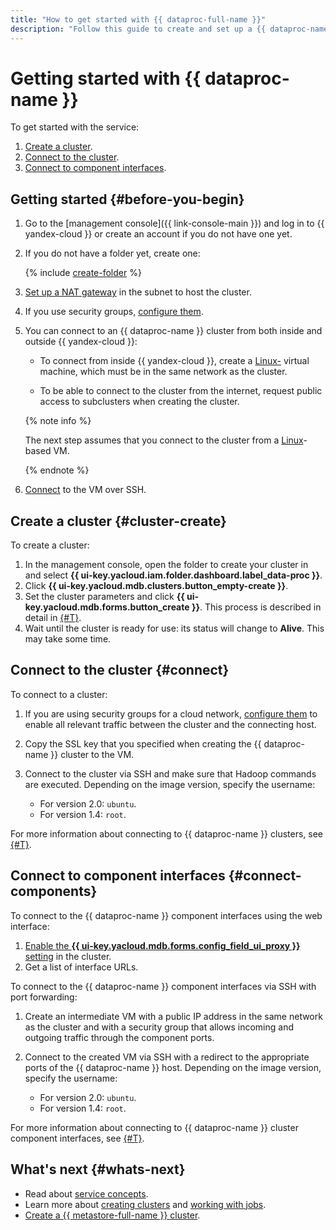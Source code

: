 ```yaml
---
title: "How to get started with {{ dataproc-full-name }}"
description: "Follow this guide to create and set up a {{ dataproc-name }} cluster."
---
```


# Getting started with {{ dataproc-name }}

To get started with the service:

1. [Create a cluster](#cluster-create).
1. [Connect to the cluster](#connect).
1. [Connect to component interfaces](#connect-components).


## Getting started {#before-you-begin}

1. Go to the [management console]({{ link-console-main }}) and log in to {{ yandex-cloud }} or create an account if you do not have one yet.

1. If you do not have a folder yet, create one:

   {% include [create-folder](../_includes/create-folder.md) %}

1. [Set up a NAT gateway](../vpc/operations/create-nat-gateway.md) in the subnet to host the cluster.

1. If you use security groups, [configure them](operations/cluster-create.md#change-security-groups).

1. You can connect to an {{ dataproc-name }} cluster from both inside and outside {{ yandex-cloud }}:

   * To connect from inside {{ yandex-cloud }}, create a [Linux-](../compute/quickstart/quick-create-linux.md) virtual machine, which must be in the same network as the cluster.

   * To be able to connect to the cluster from the internet, request public access to subclusters when creating the cluster.

   {% note info %}

   The next step assumes that you connect to the cluster from a [Linux](../compute/quickstart/quick-create-linux.md)-based VM.

   {% endnote %}

1. [Connect](../compute/operations/vm-connect/ssh.md) to the VM over SSH.


## Create a cluster {#cluster-create}

To create a cluster:

1. In the management console, open the folder to create your cluster in and select **{{ ui-key.yacloud.iam.folder.dashboard.label_data-proc }}**.
1. Click **{{ ui-key.yacloud.mdb.clusters.button_empty-create }}**.
1. Set the cluster parameters and click **{{ ui-key.yacloud.mdb.forms.button_create }}**. This process is described in detail in [{#T}](operations/cluster-create.md).
1. Wait until the cluster is ready for use: its status will change to **Alive**. This may take some time.

## Connect to the cluster {#connect}

To connect to a cluster:


1. If you are using security groups for a cloud network, [configure them](operations/connect.md#configuring-security-groups) to enable all relevant traffic between the cluster and the connecting host.


1. Copy the SSL key that you specified when creating the {{ dataproc-name }} cluster to the VM.

1. Connect to the cluster via SSH and make sure that Hadoop commands are executed. Depending on the image version, specify the username:

   * For version 2.0: `ubuntu`.
   * For version 1.4: `root`.

For more information about connecting to {{ dataproc-name }} clusters, see [{#T}](operations/connect.md).

## Connect to component interfaces {#connect-components}

To connect to the {{ dataproc-name }} component interfaces using the web interface:

1. [Enable the **{{ ui-key.yacloud.mdb.forms.config_field_ui_proxy }}** setting](operations/connect-interfaces.md#ui-proxy-enable) in the cluster.
1. Get a list of interface URLs.

To connect to the {{ dataproc-name }} component interfaces via SSH with port forwarding:

1. Create an intermediate VM with a public IP address in the same network as the cluster and with a security group that allows incoming and outgoing traffic through the component ports.
1. Connect to the created VM via SSH with a redirect to the appropriate ports of the {{ dataproc-name }} host. Depending on the image version, specify the username:

   * For version 2.0: `ubuntu`.
   * For version 1.4: `root`.

For more information about connecting to {{ dataproc-name }} cluster component interfaces, see [{#T}](operations/connect-interfaces.md).

## What's next {#whats-next}

* Read about [service concepts](concepts/index.md).
* Learn more about [creating clusters](operations/cluster-create.md) and [working with jobs](operations/jobs.md).
* [Create a {{ metastore-full-name }} cluster](operations/metastore/cluster-create.md).

